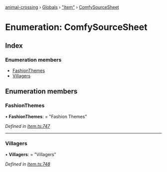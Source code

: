 [animal-crossing](../README.md) › [Globals](../globals.md) › ["Item"](../modules/_item_.md) › [ComfySourceSheet](_item_.comfysourcesheet.md)

# Enumeration: ComfySourceSheet

## Index

### Enumeration members

* [FashionThemes](_item_.comfysourcesheet.md#fashionthemes)
* [Villagers](_item_.comfysourcesheet.md#villagers)

## Enumeration members

###  FashionThemes

• **FashionThemes**: = "Fashion Themes"

*Defined in [Item.ts:747](https://github.com/Norviah/animal-crossing/blob/c9eb585/module/types/Item.ts#L747)*

___

###  Villagers

• **Villagers**: = "Villagers"

*Defined in [Item.ts:748](https://github.com/Norviah/animal-crossing/blob/c9eb585/module/types/Item.ts#L748)*
